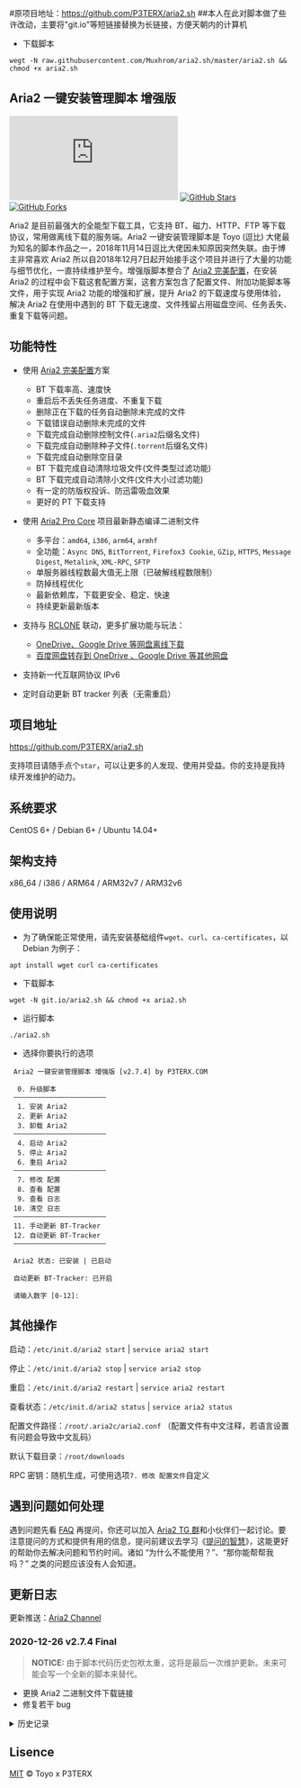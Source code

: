 #原项目地址：https://github.com/P3TERX/aria2.sh
##本人在此对脚本做了些许改动，主要将"git.io"等短链接替换为长链接，方便天朝内的计算机
* 下载脚本
```
wegt -N raw.githubusercontent.com/Muxhrom/aria2.sh/master/aria2.sh && chmod +x aria2.sh
```



## Aria2 一键安装管理脚本 增强版

[![LICENSE](https://img.shields.io/github/license/P3TERX/aria2.sh?style=flat-square)](https://github.com/P3TERX/aria2.sh/blob/master/LICENSE)
[![GitHub Stars](https://img.shields.io/github/stars/P3TERX/aria2.sh.svg?style=flat-square&label=Stars&logo=github)](https://github.com/P3TERX/aria2.sh/stargazers)
[![GitHub Forks](https://img.shields.io/github/forks/P3TERX/aria2.sh.svg?style=flat-square&label=Forks&logo=github)](https://github.com/P3TERX/aria2.sh/fork)

Aria2 是目前最强大的全能型下载工具，它支持 BT、磁力、HTTP、FTP 等下载协议，常用做离线下载的服务端。Aria2 一键安装管理脚本是 Toyo (逗比) 大佬最为知名的脚本作品之一，2018年11月14日逗比大佬因未知原因突然失联。由于博主非常喜欢 Aria2 所以自2018年12月7日起开始接手这个项目并进行了大量的功能与细节优化，一直持续维护至今。增强版脚本整合了 [Aria2 完美配置](https://github.com/P3TERX/aria2.conf)，在安装 Aria2 的过程中会下载这套配置方案，这套方案包含了配置文件、附加功能脚本等文件，用于实现 Aria2 功能的增强和扩展，提升 Aria2 的下载速度与使用体验，解决 Aria2 在使用中遇到的 BT 下载无速度、文件残留占用磁盘空间、任务丢失、重复下载等问题。

## 功能特性

- 使用 [Aria2 完美配置](https://github.com/P3TERX/aria2.conf)方案
    * BT 下载率高、速度快
    * 重启后不丢失任务进度、不重复下载
    * 删除正在下载的任务自动删除未完成的文件
    * 下载错误自动删除未完成的文件
    * 下载完成自动删除控制文件(`.aria2`后缀名文件)
    * 下载完成自动删除种子文件(`.torrent`后缀名文件)
    * 下载完成自动删除空目录
    * BT 下载完成自动清除垃圾文件(文件类型过滤功能)
    * BT 下载完成自动清除小文件(文件大小过滤功能)
    * 有一定的防版权投诉、防迅雷吸血效果
    * 更好的 PT 下载支持

- 使用 [Aria2 Pro Core](https://github.com/P3TERX/Aria2-Pro-Core) 项目最新静态编译二进制文件
    - 多平台：`amd64`, `i386`, `arm64`, `armhf`
    - 全功能：`Async DNS`, `BitTorrent`, `Firefox3 Cookie`, `GZip`, `HTTPS`, `Message Digest`, `Metalink`, `XML-RPC`, `SFTP`
    - 单服务器线程数最大值无上限（已破解线程数限制）
    - 防掉线程优化
    - 最新依赖库，下载更安全、稳定、快速
    - 持续更新最新版本

- 支持与 [RCLONE](https://rclone.org/) 联动，更多扩展功能与玩法：
    - [OneDrive、Google Drive 等网盘离线下载](https://p3terx.com/archives/offline-download-of-onedrive-gdrive.html)
    - [百度网盘转存到 OneDrive 、Google Drive 等其他网盘](https://p3terx.com/archives/baidunetdisk-transfer-to-onedrive-and-google-drive.html)

- 支持新一代互联网协议 IPv6
- 定时自动更新 BT tracker 列表（无需重启）

## 项目地址

https://github.com/P3TERX/aria2.sh

支持项目请随手点个`star`，可以让更多的人发现、使用并受益。你的支持是我持续开发维护的动力。

## 系统要求

CentOS 6+ / Debian 6+ / Ubuntu 14.04+

## 架构支持

x86_64 / i386 / ARM64 / ARM32v7 / ARM32v6

## 使用说明

* 为了确保能正常使用，请先安装基础组件`wget`、`curl`、`ca-certificates`，以 Debian 为例子：
```
apt install wget curl ca-certificates
```

* 下载脚本
```
wget -N git.io/aria2.sh && chmod +x aria2.sh
```

* 运行脚本
```
./aria2.sh
```

* 选择你要执行的选项
```
 Aria2 一键安装管理脚本 增强版 [v2.7.4] by P3TERX.COM
 
  0. 升级脚本
 ———————————————————————
  1. 安装 Aria2
  2. 更新 Aria2
  3. 卸载 Aria2
 ———————————————————————
  4. 启动 Aria2
  5. 停止 Aria2
  6. 重启 Aria2
 ———————————————————————
  7. 修改 配置
  8. 查看 配置
  9. 查看 日志
 10. 清空 日志
 ———————————————————————
 11. 手动更新 BT-Tracker
 12. 自动更新 BT-Tracker
 ———————————————————————

 Aria2 状态: 已安装 | 已启动

 自动更新 BT-Tracker: 已开启

 请输入数字 [0-12]:
```

## 其他操作

启动：`/etc/init.d/aria2 start` | `service aria2 start`

停止：`/etc/init.d/aria2 stop` | `service aria2 stop`

重启：`/etc/init.d/aria2 restart` | `service aria2 restart`

查看状态：`/etc/init.d/aria2 status` | `service aria2 status`

配置文件路径：`/root/.aria2c/aria2.conf` （配置文件有中文注释，若语言设置有问题会导致中文乱码）

默认下载目录：`/root/downloads`

RPC 密钥：随机生成，可使用选项`7. 修改 配置文件`自定义

## 遇到问题如何处理

遇到问题先看 [FAQ](https://p3terx.com/archives/aria2_perfect_config-faq.html) 再提问，你还可以加入 [Aria2 TG 群](https://t.me/Aria2c)和小伙伴们一起讨论。要注意提问的方式和提供有用的信息，提问前建议去学习《[提问的智慧](https://github.com/ryanhanwu/How-To-Ask-Questions-The-Smart-Way/blob/master/README-zh_CN.md)》，这能更好的帮助你去解决问题和节约时间。诸如 “为什么不能使用？”、“那你能帮帮我吗？” 之类的问题应该没有人会知道。

## 更新日志

更新推送：[Aria2 Channel](https://t.me/Aria2_Channel)

### 2020-12-26 v2.7.4 Final

> **NOTICE:** 由于脚本代码历史包袱太重，这将是最后一次维护更新。未来可能会写一个全新的脚本来替代。

- 更换 Aria2 二进制文件下载链接
- 修复若干 bug

<details>
<summary>历史记录</summary>

### 2020-08-15 v2.7.0

- 新增 AriaNg 链接功能

### 2020-08-09 v2.6.2

- 修改 资源下载链接
- 优化 IP检测接口

### 2020-07-12 v2.6.0

- 适配新版 [Aria2 完美配置](https://github.com/P3TERX/aria2.conf)
- 移除 Aria2 版本选择功能

### 2020-06-27 v2.5.3

- 同步 Aria2 完美配置文件名改动
- 安装过程优化
- 修复 bug

### 2020-05-21 v2.5.0

- 解决 CLI 下`aria2c`无法直接下载的问题
- 修改配置目录为`/root/.aria2c`
- 修改下载目录为`/root/downloads`

### 2020-05-20 v2.4.5

- 新增自动更新 BT Tracker 状态显示
- 改进脚本升级策略
- 优化文案细节
- 修复部分历史遗留 bug

### 2020-05-17 v2.3.0

- 优化 中国大陆“局域网”环境下的安装体验

### 2020-05-09 v2.2.5

- 新增 IPv6 地址检测功能
- 优化防火墙设置，自动开放必要的端口。
- 修复部分历史遗留 bug

### 2020-04-14 v2.2.1

- 优化 BT Tracker 列表更新策略，以无重启方式进行（**自动更新 BT Tracker** 功能需重新进行设置）
- 优化代码细节，修复部分历史遗留 bug

### 2020-02-18 v2.2.0

- 更换静态编译二进制文件下载来源（[P3TERX/aria2-builder](https://github.com/P3TERX/aria2-builder)）
- 适配 ARM64、ARM32v7、ARM32v6 架构。
- 优化文案细节。

### 2020-02-17 v2.1.0

- 适配新版 [Aria2 完美配置](https://github.com/P3TERX/aria2.conf)
- 分离 trackers 更新功能
- 优化功能，完善细节，修复若干 bug

### 2019-11-23 v2.0.8

- 修改 Trackers 来源([XIU2/TrackersListCollection](https://github.com/XIU2/TrackersListCollection))

### 2019-10-12 v2.0.7

- 修复 Aria2 版本更新时因未获取 CPU 架构导致版本下载错误且无法启动的 bug

### 2019-09-30 v2.0.6

- 获取 DHT（IPv6）文件

### 2019-06-08 v2.0.5

- 增加 清空日志 功能
- 调整 部分文案

### 2018-12-25 v2.0.4

- 优化调整

### 2018-12-24 v2.0.3

- 增加 重置/更新 Aria2 完美配置 选项
- 优化 修改配置文件下载路径时同步修改附加功能脚本中的下载路径

### 2018-12-8 v2.0.2

- 修复 附加功能脚本没有执行权限的 bug

### 2018-12-7 v2.0.1

- 修复 设置下载文件夹提示不存在的 bug
- 解锁 更新 BT-Tracker服务器 选项

### 2018-12-7 v2.0.0α

- 整合 [Aria2 完美配置](https://github.com/P3TERX/aria2_perfect_config)

### 2018-10-18 v1.1.10

- 取自[一个逗比写的逗比脚本](https://github.com/P3TERX/doubi_backup)
- 感谢 Toyo 大佬

</details>

## Lisence
[MIT](https://github.com/P3TERX/aria2.sh/blob/master/LICENSE) © Toyo x P3TERX
